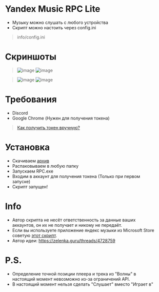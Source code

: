 # Yandex Music RPC Lite
- Музыку можно слушать с любого устройства
- Скрипт можно настоить через config.ini
> info/config.ini

# Скриншоты
> ![image](https://cdn.discordapp.com/attachments/1117022431748554782/1118629842615795732/image.png)
> ![image](https://cdn.discordapp.com/attachments/1117022431748554782/1118629855819468900/image.png)

>![image](https://cdn.discordapp.com/attachments/1117022431748554782/1118629848949207120/image.png)
>![image](https://cdn.discordapp.com/attachments/1117022431748554782/1118630160736985239/image.png)
# Требования
- Discord
- Google Chrome (Нужен для получения токена)
> [Как получить токен вручную?](https://yandex-music.readthedocs.io/en/main/token.html)
# Установка
- Скачиваем [архив](https://github.com/Soto4ka37/Yandex-Music-RPC-Lite/releases/download/v4/YMRPCLite.zip)
- Распаковываем в любую папку
- Запускаем RPC.exe
- Входим в аккаунт для получения токена (Только при первом запуске)
- Скрипт запущен!
# Info
- Автор скрипта не несёт ответственность за данные ваших аккаунтов, он их не получает и никому не передаёт.
- Если вы используете приложение яндекс музыки из Microsoft Store советую [этот скрипт](https://github.com/KycTik31/YMD-plus/). 
- Автор идеи: https://zelenka.guru/threads/4728759
# P.S.
- Определение точной позиции плеера и трека из "Волны" в настоящий момент невозможно из-за ограничений API.
- В настоящий момент нельзя сделать "Слушает" вместо "Играет в"
